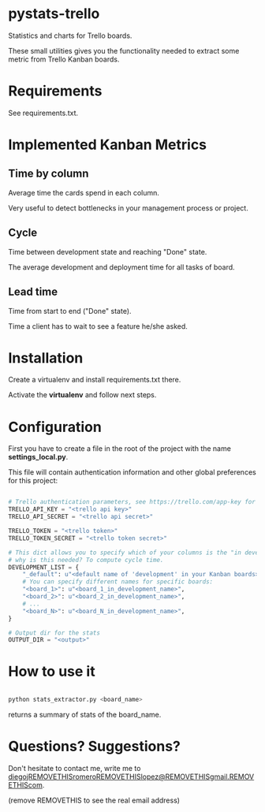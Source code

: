 # pystats-trello

Statistics and charts for Trello boards.

These small utilities gives you the functionality needed to extract some metric from Trello Kanban boards.

# Requirements

See requirements.txt.


# Implemented Kanban Metrics

## Time by column

Average time the cards spend in each column.

Very useful to detect bottlenecks in your management process or project.

## Cycle

Time between development state and reaching "Done" state.

The average development and deployment time for all tasks of board.

## Lead time

Time from start to end ("Done" state).

Time a client has to wait to see a feature he/she asked.

# Installation

Create a virtualenv and install requirements.txt there.

Activate the **virtualenv** and follow next steps.


# Configuration

First you have to create a file in the root of the project with the name **settings_local.py**.

This file will contain authentication information and other global preferences for this project:

```python

# Trello authentication parameters, see https://trello.com/app-key for more information
TRELLO_API_KEY = "<trello api key>"
TRELLO_API_SECRET = "<trello api secret>"

TRELLO_TOKEN = "<trello token>"
TRELLO_TOKEN_SECRET = "<trello token secret>"

# This dict allows you to specify which of your columns is the "in development" column
# why is this needed? To compute cycle time.
DEVELOPMENT_LIST = {
    "_default": u"<default name of 'development' in your Kanban boards>",
    # You can specify different names for specific boards:
    "<board_1>": u"<board_1_in_development_name>",
    "<board_2>": u"<board_2_in_development_name>",
    # ...
    "<board_N>": u"<board_N_in_development_name>",
}

# Output dir for the stats
OUTPUT_DIR = "<output>"
```


# How to use it

```python

python stats_extractor.py <board_name>

```

returns a summary of stats of the board_name.


# Questions? Suggestions?

Don't hesitate to contact me, write me to diegojREMOVETHISromeroREMOVETHISlopez@REMOVETHISgmail.REMOVETHIScom.

(remove REMOVETHIS to see the real email address)